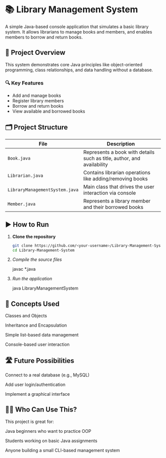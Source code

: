 # 📚 Library Management System

A simple Java-based console application that simulates a basic library system. It allows librarians to manage books and members, and enables members to borrow and return books.

## 🧩 Project Overview

This system demonstrates core Java principles like object-oriented programming, class relationships, and data handling without a database.

### 🔍 Key Features

- Add and manage books
- Register library members
- Borrow and return books
- View available and borrowed books

## 🗂️ Project Structure

| File | Description |
|------|-------------|
| `Book.java` | Represents a book with details such as title, author, and availability |
| `Librarian.java` | Contains librarian operations like adding/removing books |
| `LibraryManagementSystem.java` | Main class that drives the user interaction via console |
| `Member.java` | Represents a library member and their borrowed books |

## ▶️ How to Run

1. **Clone the repository**
   ```bash
   git clone https://github.com/<your-username>/Library-Management-System.git
   cd Library-Management-System
2. *Compile the source files*

   javac *.java

3. *Run the application*

   java LibraryManagementSystem

   
## 🧠 Concepts Used
Classes and Objects

Inheritance and Encapsulation

Simple list-based data management

Console-based user interaction



## 🛣 Future Possibilities
Connect to a real database (e.g., MySQL)

Add user login/authentication

Implement a graphical interface



## 🙋‍♂️ Who Can Use This?
This project is great for:

Java beginners who want to practice OOP

Students working on basic Java assignments

Anyone building a small CLI-based management system
